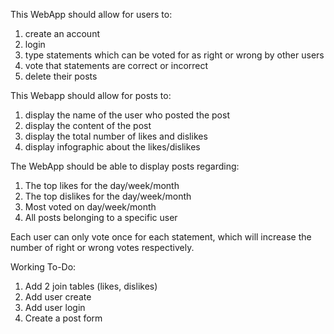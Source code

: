 This WebApp should allow for users to:
1. create an account
2. login 
3. type statements which can be voted for as right or wrong by other users
4. vote that statements are correct or incorrect
5. delete their posts

This Webapp should allow for posts to:
1. display the name of the user who posted the post
2. display the content of the post
3. display the total number of likes and dislikes
4. display infographic about the likes/dislikes

The WebApp should be able to display posts regarding:
1. The top likes for the day/week/month
2. The top dislikes for the day/week/month
3. Most voted on day/week/month
4. All posts belonging to a specific user


Each user can only vote once for each statement, which will increase the number of right or wrong votes respectively.

Working To-Do:
1. Add 2 join tables (likes, dislikes)
2. Add user create
3. Add user login
4. Create a post form